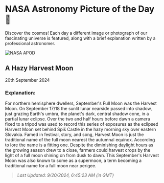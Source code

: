 
  # NASA Astronomy Picture of the Day 🌌

  Discover the cosmos! Each day a different image or photograph of our fascinating universe is featured, along with a brief explanation written by a professional astronomer.

![NASA APOD](https://apod.nasa.gov/apod/image/2409/2024_09_18_ZM_Spis_50mm-Pano_Postupka_1500px.png)

## A Hazy Harvest Moon

20th September 2024

### Explanation: 

For northern hemisphere dwellers, September's Full Moon was the Harvest Moon. On September 17/18 the sunlit lunar nearside passed into shadow, just grazing Earth's umbra, the planet's dark, central shadow cone, in a partial lunar eclipse. Over the two and half hours before dawn a camera fixed to a tripod was used to record this series of exposures as the eclipsed Harvest Moon set behind Spiš Castle in the hazy morning sky over eastern Slovakia. Famed in festival, story, and song, Harvest Moon is just the traditional name of the full moon nearest the autumnal equinox.  According to lore the name is a fitting one. Despite the diminishing daylight hours as the growing season drew to a close, farmers could harvest crops by the light of a full moon shining on from dusk to dawn. This September's Harvest Moon was also known to some as a supermoon, a term becoming a traditional name for a full moon near perigee.

> _Last Updated: 9/20/2024, 6:45:23 AM (in GMT)_
